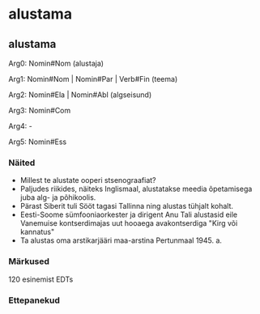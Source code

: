 # alustama

## alustama

Arg0: Nomin#Nom (alustaja)

Arg1: Nomin#Nom |  Nomin#Par | Verb#Fin (teema)

Arg2: Nomin#Ela | Nomin#Abl (algseisund)

Arg3: Nomin#Com

Arg4: -

Arg5: Nomin#Ess

### Näited 

* Millest te alustate ooperi stsenograafiat?
* Paljudes riikides, näiteks Inglismaal, alustatakse meedia õpetamisega juba alg- ja põhikoolis.
* Pärast Siberit tuli Sööt tagasi Tallinna ning alustas tühjalt kohalt.
* Eesti-Soome sümfooniaorkester ja dirigent Anu Tali alustasid eile Vanemuise kontserdimajas uut hooaega avakontserdiga "Kirg või kannatus"
* Ta alustas oma arstikarjääri maa-arstina Pertunmaal 1945. a.

### Märkused

120 esinemist EDTs

### Ettepanekud

